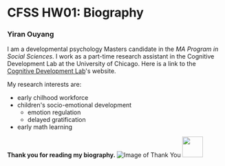 # CFSS HW01: Biography

### Yiran Ouyang

I am a developmental psychology Masters candidate in the *MA Program in Social Sciences*. I work as a part-time research assistant in the Cognitive Development Lab at the University of Chicago. Here is a link to the [Cognitive Development Lab](https://cogdevlab.uchicago.edu)'s website.

My research interests are:
- early chilhood workforce
- children's socio-emotional development
  - emotion regulation
  - delayed gratification
- early math learning

**Thank you for reading my biography.**
![Image of Thank You](http://district29pto.org/wp-content/uploads/2018/09/thankyou.jpg)
<img src="http://district29pto.org/wp-content/uploads/2018/09/thankyou.jpg" length= "55" width="48">
